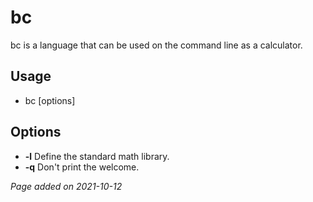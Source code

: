 # bc
bc is a language that can be used on the command line as a calculator.

## Usage
- bc [options]

## Options
- **-l** Define the standard math library.
- **-q** Don't print the welcome.

*Page added on 2021-10-12*

